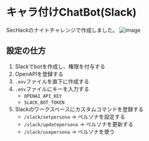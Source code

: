 # キャラ付けChatBot(Slack)
SecHackのナイトチャレンジで作成しました。
![image](https://github.com/mofunyanko/chat-character-bot/assets/95011869/8c7bdd7d-876a-40bb-9727-91c03931e654)

## 設定の仕方
1. Slackでbotを作成し、権限を付与する
2. OpenAPIを登録する
3. ```.env```ファイルを直下に作成する
4. ```.env```ファイルにキーを入力する
    - ```OPENAI_API_KEY```
    - ```SLACK_BOT_TOKEN```
5. Slackのワークスペースにカスタムコマンドを登録する
    - ```/slack/setpersona``` → ペルソナを設定する
    - ```/slack/updatepersona``` → ペルソナを更新する
    - ```/slack/usepersona``` → ペルソナを使う
